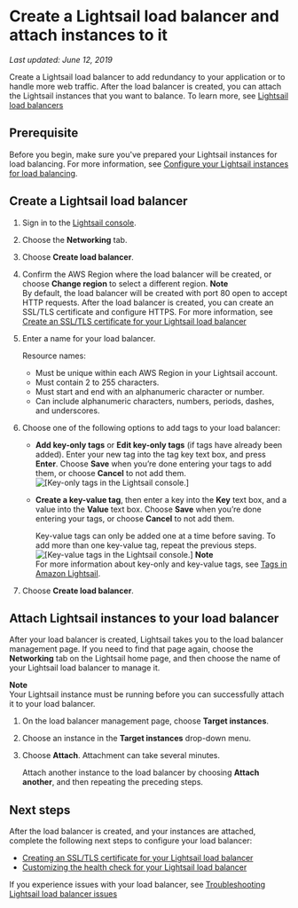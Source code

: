 # Create a Lightsail load balancer and attach instances to it<a name="create-lightsail-load-balancer-and-attach-lightsail-instances"></a>

 *Last updated: June 12, 2019* 

Create a Lightsail load balancer to add redundancy to your application or to handle more web traffic\. After the load balancer is created, you can attach the Lightsail instances that you want to balance\. To learn more, see [Lightsail load balancers](understanding-lightsail-load-balancers.md)

## Prerequisite<a name="create-lightsail-load-balancer-prerequisite"></a>

Before you begin, make sure you've prepared your Lightsail instances for load balancing\. For more information, see [Configure your Lightsail instances for load balancing](configure-lightsail-instances-for-load-balancing.md)\.

## Create a Lightsail load balancer<a name="create-lightsail-load-balancer"></a>

1. Sign in to the [Lightsail console](https://lightsail.aws.amazon.com/)\.

1. Choose the **Networking** tab\.

1. Choose **Create load balancer**\.

1. Confirm the AWS Region where the load balancer will be created, or choose **Change region** to select a different region\.
**Note**  
By default, the load balancer will be created with port 80 open to accept HTTP requests\. After the load balancer is created, you can create an SSL/TLS certificate and configure HTTPS\. For more information, see [Create an SSL/TLS certificate for your Lightsail load balancer](create-tls-ssl-certificate-and-attach-to-lightsail-load-balancer-https.md)

1. Enter a name for your load balancer\.

   Resource names:
   + Must be unique within each AWS Region in your Lightsail account\.
   + Must contain 2 to 255 characters\.
   + Must start and end with an alphanumeric character or number\.
   + Can include alphanumeric characters, numbers, periods, dashes, and underscores\.

1. Choose one of the following options to add tags to your load balancer:
   + **Add key\-only tags** or **Edit key\-only tags** \(if tags have already been added\)\. Enter your new tag into the tag key text box, and press **Enter**\. Choose **Save** when you’re done entering your tags to add them, or choose **Cancel** to not add them\.  
![\[Key-only tags in the Lightsail console.\]](https://d9yljz1nd5001.cloudfront.net/en_us/c61ab0669fef62b2778d591e8e619b4d/images/amazon-lightsail-key-only-tags.png)
   + **Create a key\-value tag**, then enter a key into the **Key** text box, and a value into the **Value** text box\. Choose **Save** when you’re done entering your tags, or choose **Cancel** to not add them\.

     Key\-value tags can only be added one at a time before saving\. To add more than one key\-value tag, repeat the previous steps\.  
![\[Key-value tags in the Lightsail console.\]](https://d9yljz1nd5001.cloudfront.net/en_us/c61ab0669fef62b2778d591e8e619b4d/images/amazon-lightsail-key-value-tag.png)
**Note**  
For more information about key\-only and key\-value tags, see [Tags in Amazon Lightsail](amazon-lightsail-tags.md)\.

1. Choose **Create load balancer**\.

## Attach Lightsail instances to your load balancer<a name="attach-lightsail-instances-to-load-balancer"></a>

After your load balancer is created, Lightsail takes you to the load balancer management page\. If you need to find that page again, choose the **Networking** tab on the Lightsail home page, and then choose the name of your Lightsail load balancer to manage it\.

**Note**  
Your Lightsail instance must be running before you can successfully attach it to your load balancer\.

1. On the load balancer management page, choose **Target instances**\.

1. Choose an instance in the **Target instances** drop\-down menu\.

1. Choose **Attach**\. Attachment can take several minutes\.

   Attach another instance to the load balancer by choosing **Attach another**, and then repeating the preceding steps\.

## Next steps<a name="create-load-balancer-attach-instances-next-steps"></a>

After the load balancer is created, and your instances are attached, complete the following next steps to configure your load balancer:
+ [Creating an SSL/TLS certificate for your Lightsail load balancer](create-tls-ssl-certificate-and-attach-to-lightsail-load-balancer-https.md)
+ [Customizing the health check for your Lightsail load balancer](enable-set-up-health-checking-for-lightsail-load-balancer-metrics.md)

If you experience issues with your load balancer, see [Troubleshooting Lightsail load balancer issues](troubleshooting-lightsail-load-balancer-issues.md)